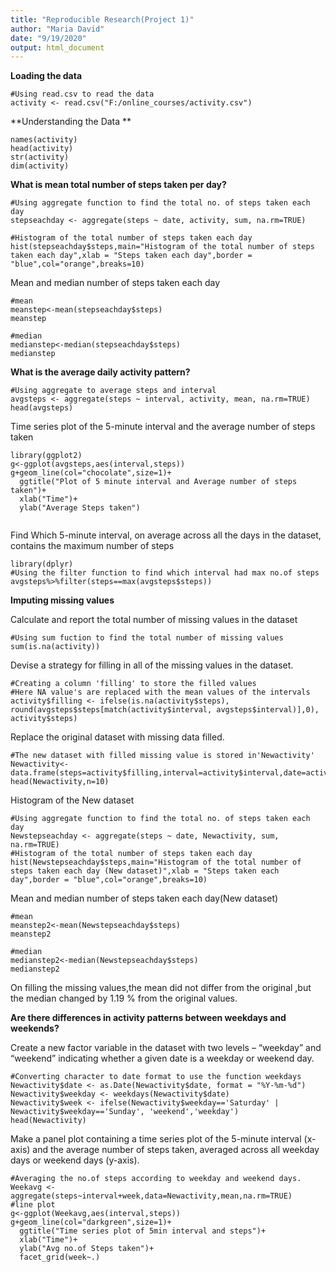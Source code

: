 ```yaml
---
title: "Reproducible Research(Project 1)"
author: "Maria David"
date: "9/19/2020"
output: html_document
---
```


**Loading the data**

```{r,echo=TRUE}
#Using read.csv to read the data
activity <- read.csv("F:/online_courses/activity.csv")
```

**Understanding the Data **

```{r,echo=TRUE}
names(activity)
head(activity)
str(activity)
dim(activity)
```

**What is mean total number of steps taken per day?**

```{r,echo=TRUE}
#Using aggregate function to find the total no. of steps taken each day
stepseachday <- aggregate(steps ~ date, activity, sum, na.rm=TRUE)

#Histogram of the total number of steps taken each day
hist(stepseachday$steps,main="Histogram of the total number of steps taken each day",xlab = "Steps taken each day",border = "blue",col="orange",breaks=10)
```

Mean and median number of steps taken each day

```{r,echo=TRUE}
#mean
meanstep<-mean(stepseachday$steps)
meanstep

```
```{r,echo=TRUE}
#median
medianstep<-median(stepseachday$steps)
medianstep

```

**What is the average daily activity pattern?**

```{r,echo=TRUE}
#Using aggregate to average steps and interval 
avgsteps <- aggregate(steps ~ interval, activity, mean, na.rm=TRUE)
head(avgsteps)
```

Time series plot of the 5-minute interval and the average number of steps taken

```{r,echo=TRUE}
library(ggplot2)
g<-ggplot(avgsteps,aes(interval,steps))
g+geom_line(col="chocolate",size=1)+
  ggtitle("Plot of 5 minute interval and Average number of steps taken")+
  xlab("Time")+
  ylab("Average Steps taken")
  
```

Find Which 5-minute interval, on average across all the days in the dataset, contains the maximum number of steps

```{r,echo=TRUE}
library(dplyr)
#Using the filter function to find which interval had max no.of steps 
avgsteps%>%filter(steps==max(avgsteps$steps))
```

**Imputing missing values**

Calculate and report the total number of missing values in the dataset 

```{r,echo=TRUE}
#Using sum fuction to find the total number of missing values
sum(is.na(activity))
```
Devise a strategy for filling in all of the missing values in the dataset.

```{r,echo=TRUE}
#Creating a column 'filling' to store the filled values
#Here NA value's are replaced with the mean values of the intervals
activity$filling <- ifelse(is.na(activity$steps), round(avgsteps$steps[match(activity$interval, avgsteps$interval)],0), activity$steps)
```

Replace the original dataset with missing data filled.
```{r,echo=TRUE}
#The new dataset with filled missing value is stored in'Newactivity'
Newactivity<-data.frame(steps=activity$filling,interval=activity$interval,date=activity$date)
head(Newactivity,n=10)
```
Histogram of the New dataset

```{r,echo=TRUE}
#Using aggregate function to find the total no. of steps taken each day
Newstepseachday <- aggregate(steps ~ date, Newactivity, sum, na.rm=TRUE)
#Histogram of the total number of steps taken each day
hist(Newstepseachday$steps,main="Histogram of the total number of steps taken each day (New dataset)",xlab = "Steps taken each day",border = "blue",col="orange",breaks=10)
```
Mean and median number of steps taken each day(New dataset)

```{r,echo=TRUE}
#mean
meanstep2<-mean(Newstepseachday$steps)
meanstep2

```
```{r,echo=TRUE}
#median
medianstep2<-median(Newstepseachday$steps)
medianstep2

```

On filling the missing values,the mean did not differ from the original  ,but the median changed by 1.19 % from the original values. 

**Are there differences in activity patterns between weekdays and weekends?**

Create a new factor variable in the dataset with two levels – “weekday” and “weekend” indicating whether a given date is a weekday or weekend day.

```{r,echo=TRUE}
#Converting character to date format to use the function weekdays
Newactivity$date <- as.Date(Newactivity$date, format = "%Y-%m-%d")
Newactivity$weekday <- weekdays(Newactivity$date)
Newactivity$week <- ifelse(Newactivity$weekday=='Saturday' | Newactivity$weekday=='Sunday', 'weekend','weekday')
head(Newactivity)
```

Make a panel plot containing a time series plot of the 5-minute interval (x-axis) and the average number of steps taken, averaged across all weekday days or weekend days (y-axis).

```{r,echo=TRUE}
#Averaging the no.of steps according to weekday and weekend days.
Weekavg <- aggregate(steps~interval+week,data=Newactivity,mean,na.rm=TRUE)
#line plot
g<-ggplot(Weekavg,aes(interval,steps))
g+geom_line(col="darkgreen",size=1)+
  ggtitle("Time series plot of 5min interval and steps")+
  xlab("Time")+
  ylab("Avg no.of Steps taken")+
  facet_grid(week~.)
  

```
